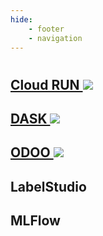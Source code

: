 ```yaml
---
hide:
    - footer
    - navigation
---
```


#


## [Cloud RUN ![](/static/icons/link18.svg)](/projects/cloudrun)


## [DASK ![](/static/icons/link18.svg)](/projects/dask)


## [ODOO ![](/static/icons/link18.svg)](/projects/odoo)


## LabelStudio


## MLFlow

